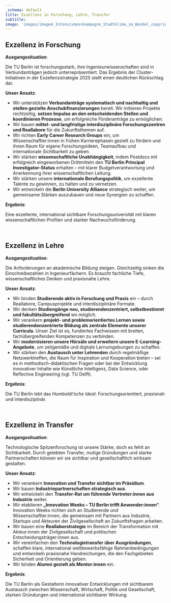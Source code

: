 ```yaml
---
_schema: default
title: Exzellenz in Forschung, Lehre, Transfer
subtitle:
image: 'images/image4_Intensivmesskampagne_Stadtklima_im_Wandel_copyright_TUBerlin.jpg'
---
```

## Exzellenz in Forschung

**Ausgangssituation**:

Die TU Berlin ist forschungsstark, ihre Ingenieurwissenschaften sind in Verbundanträgen jedoch unterrepräsentiert. Das Ergebnis der Cluster-Initiativen in der Exzellenzstrategie 2025 stellt einen deutlichen Rückschlag dar.

**Unser Ansatz**: 
- Wir unterstützen <strong>Verbundanträge systematisch und nachhaltig und stellen gezielte Anschubfinanzierungen</strong> bereit. Wir initiieren Projekte rechtzeitig, <strong>setzen Impulse an den entscheidenden Stellen und koordinieren Prozesse</strong>, um erfolgreiche Förderanträge zu ermöglichen.
- Wir bauen <strong>mittel- und langfristige interdisziplinäre Forschungszentren und Reallabore</strong> für die Zukunftsthemen auf.
- Wir richten <strong>Early Career Research Groups</strong> ein, um Wissenschaftler:innen in frühen Karrierephasen gezielt zu fördern und ihnen Raum für eigene Forschungsideen, Teamaufbau und internationale Sichtbarkeit zu geben.
- Wir stärken <strong>wissenschaftliche Unabhängigkeit</strong>, indem Postdocs mit erfolgreich eingeworbenen Drittmitteln den <strong>TU Berlin Principal Investigator-Status</strong> erhalten – mit klarer Budgetverantwortung und Anerkennung ihrer wissenschaftlichen Leitung.
- Wir stärken unsere <strong>internationale Berufungspolitik</strong>, um exzellente Talente zu gewinnen, zu halten und zu vernetzen.
- Wir entwickeln die <strong>Berlin University Alliance</strong> strategisch weiter, um gemeinsame Stärken auszubauen und neue Synergien zu schaffen.


**Ergebnis**:

Eine exzellente, international sichtbare Forschungsuniversität mit klaren wissenschaftlichen Profilen und starker Nachwuchsförderung.

&nbsp;

## Exzellenz in Lehre

**Ausgangssituation**:

Die Anforderungen an akademische Bildung steigen. Gleichzeitig sinken die Einschreibezahlen in Ingenieurfächern. Es braucht fachliche Tiefe, wissenschaftliches Denken und praxisnahe Lehre.

**Unser Ansatz**:
- Wir binden <strong>Studierende aktiv in Forschung und Praxis</strong> ein – durch Reallabore, Campusprojekte und interdisziplinäre Formate.
- Wir denken <strong>Studiengänge neu, studierendenzentriert, selbstbestimmt und fakultätsübergreifend</strong> wo möglich.
- Wir verankern <strong>projekt- und problemorientiertes Lernen sowie studierendenzentrierte Bildung als zentrale Elemente unserer Curricula</strong>. Unser Ziel ist es, fundiertes Fachwissen mit breiten, fachübergreifenden Kompetenzen zu verbinden.
- Wir <strong>modernisieren unsere Hörsäle und erweitern unsere E-Learning-Angebote</strong>, um zeitgemäße und digitale Lernumgebungen zu schaffen. 
- Wir stärken den <strong>Austausch unter Lehrenden</strong> durch regelmäßige Netzwerktreffen, die Raum für Inspiration und Kooperation bieten – sei es in methodisch-didaktischen Fragen oder bei der Entwicklung innovativer Inhalte wie Künstliche Intelligenz, Data Science, oder Reflective Engineering (vgl. TU Delft).


**Ergebnis**:

Die TU Berlin lebt das *Humboldt’sche Ideal*: Forschungsorientiert, praxisnah und interdisziplinär.

&nbsp;

## Exzellenz in Transfer

**Ausgangssituation**:

Technologische Spitzenforschung ist unsere Stärke, doch es fehlt an Sichtbarkeit. Durch gelebten Transfer, mutige Gründungen und starke Partnerschaften können wir sie sichtbar und gesellschaftlich wirksam gestalten. 

**Unser Ansatz**:
- Wir verankern <strong>Innovation und Transfer sichtbar im Präsidium</strong>.
- Wir bauen <strong>Industriepartnerschaften strategisch aus</strong>.
- Wir entwickeln den <strong>Transfer-Rat um führende Vertreter:innen aus Industrie</strong> weiter.
- Wir etablieren <strong>„Innovation Weeks – TU Berlin trifft Anwender:innen“</strong>. Innovation Weeks richten sich an Studierende und Wissenschaftler:innen, die gemeinsam mit Partnern aus Industrie, Startups und Akteuren der Zivilgesellschaft an Zukunftsfragen arbeiten.
- Wir bauen eine <strong>Reallaborstrategie</strong> im Bereich der Transformation mit Akteur:innen der Zivilgesellschaft und politischen Entscheidungsträger:innen aus.  
- Wir vereinfachen den <strong>Technologietransfer über Ausgründungen</strong>, schaffen klare, international wettbewerbsfähige Rahmenbedingungen und entwickeln praxisnahe Handreichungen, die den Fachgebieten Sicherheit und Orientierung geben.
- Wir binden <strong>Alumni gezielt als Mentor:innen</strong> ein.


**Ergebnis**:

Die TU Berlin als Gestalterin innovativer Entwicklungen mit sichtbarem Austausch zwischen Wissenschaft, Wirtschaft, Politik und Gesellschaft, starken Gründungen und international sichtbarer Wirkung.